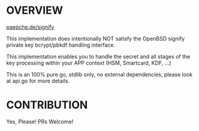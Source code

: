# OVERVIEW

[paepche.de/signify](https://paepcke.de/signify)

This implementation does intentionally NOT satisfy the OpenBSD signify
private key bcrypt/pbkdf handling interface.

This implementation enables you to handle the secret and all stages of 
the key processing within your APP context (HSM, Smartcard, KDF, ...)

This is an 100% pure go, stdlib only, no external dependencies,
please look at api.go for more details.

# CONTRIBUTION

Yes, Please! PRs Welcome! 
